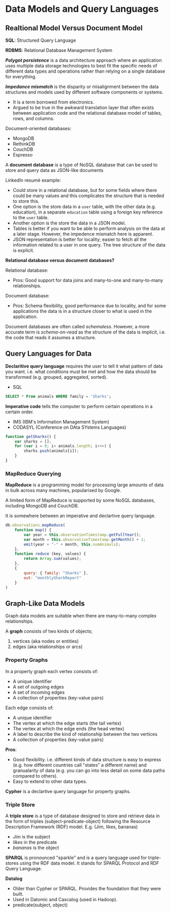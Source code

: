 # Data Models and Query Languages
## Realtional Model Versus Document Model
**SQL**: Structured Query Language

**RDBMS**: Relational Database Management System

***Polygot persistence*** is a data architecture approach where an application uses multiple data storage technologies to best fit the specific needs of different data types and operations rather than relying on a single database for everything.

***Impedance mismatch*** is the disparity or misalignment between the data structures and models used by different software components or systems.

- It is a term borrowed from electronics.
- Argued to be true in the awkward translation layer that often exists between application code and the relational database model of tables, rows, and columns.

Document-oriented databases:
- MongoDB
- RethinkDB
- CouchDB
- Espresso

A **document database** is a type of NoSQL database that can be used to store and query data as JSON-like documents

LinkedIn resumé example:
- Could store in a relational database, but for some fields where there could be many values and this complicates the structure that is needed to store this.
- One option is the store data in a `user` table, with the other data (e.g. education), in a separate `education` table using a foreign key reference to the `user` table.
- Another option is the store the data in a JSON model.
- Tables is better if you want to be able to perform analysis on the data at a later stage. However, the impedence mismatch here is apparent.
- JSON representation is better for locality; easier to fetch all the information related to a user in one query. The tree structure of the data is explicit.

**Relational database versus document databases?**

Relational database:
- Pros: Good support for data joins and many-to-one and many-to-many relationships.

Document database:
- Pros: Schema flexibility, good performance due to locality, and for some applications the data is in a structure closer to what is used in the application.

Document databases are often called *schemaless*. However, a more accurate term is *schema-on-read* as the structure of the data is implicit, i.e. the code that reads it assumes a structure.

## Query Languages for Data

**Declaritive query language** requires the user to tell it what pattern of data you want. i.e. what conditions must be met and how the data should be transformed (e.g. grouped, aggregated, sorted).
- SQL

```sql
SELECT * From animals WHERE family = 'Sharks'; 
```

**Imperative code** tells the computer to perform certain operations in a certain order.
- IMS (IBM's Information Management System)
- CODASYL (Conference on DAta SYstems Languages)
```javascript
function getSharks() {
    var sharks = [];
    for (var i = 0; i< animals.length; i++>) {
        sharks.push(animals[i]);
    }
}
```

### MapReduce Querying
**MapReduce** is a programming model for processing large amounts of data in bulk across many machines, popularised by Google.

A limited form of MapReduce is supported by some NoSQL databases, including MongoDB and CouchDB.

It is somewhere between an imperative and declartive query language.

```JavaScript
db.observations.mapReduce(
    function map() {
        var year = this.observationTimestamp.getFullYear();
        var month = this.observationTimestamp.getMonth() + 1;
        emit(year + "-" + month, this.numAnimals);
    },
    function reduce (key, values) {
        return Array.sum(values);
    },
    {
        query: { family: "Sharks" },
        out: "monthlySharkReport"
    }    
)
```

## Graph-Like Data Models
Graph data models are suitable when there are many-to-many complex relationships.

A **graph** consists of two kinds of objects;
1. vertices (aka nodes or entities)
2. edges (aka relationships or arcs)

### Property Graphs

In a property graph each vertex consists of:
- A unique identifier
- A set of outgoing edges
- A set of incoming edges
- A collection of properties (key-value pairs)

Each edge consists of:
- A unique identifier
- The vertex at which the edge starts (the tail vertex)
- The vertex at which the edge ends (the head vertex)
- A label to describe the kind of relationship between the two vertices
- A collection of properties (key-value pairs)

**Pros**:
- Good flexibility. i.e. different kinds of data structure is easy to express (e.g. how different countries call "states" a different name) and granualarity of data (e.g. you can go into less detail on some data paths compared to others).
- Easy to extend to other data types.

**Cypher** is a declartive query language for property graphs.

### Triple Store
A **triple store** is a type of database designed to store and retrieve data in the form of triples (subject-predicate-object) following the Resource Description Framework (RDF) model.
E.g. (Jim, likes, bananas)
- *Jim* is the subject
- *likes* in the predicate
- *bananas* is the object

**SPARQL** is pronounced "sparkle" and is a query language used for triple-stores using the RDF data model.
It stands for SPARQL Protocol and RDF Query Language.

**Datalog**
- Older than Cypher or SPARQL. Provides the foundation that they were built.
- Used in Datomic and Cascalog (used in Hadoop).
- predicate(subject, object)
